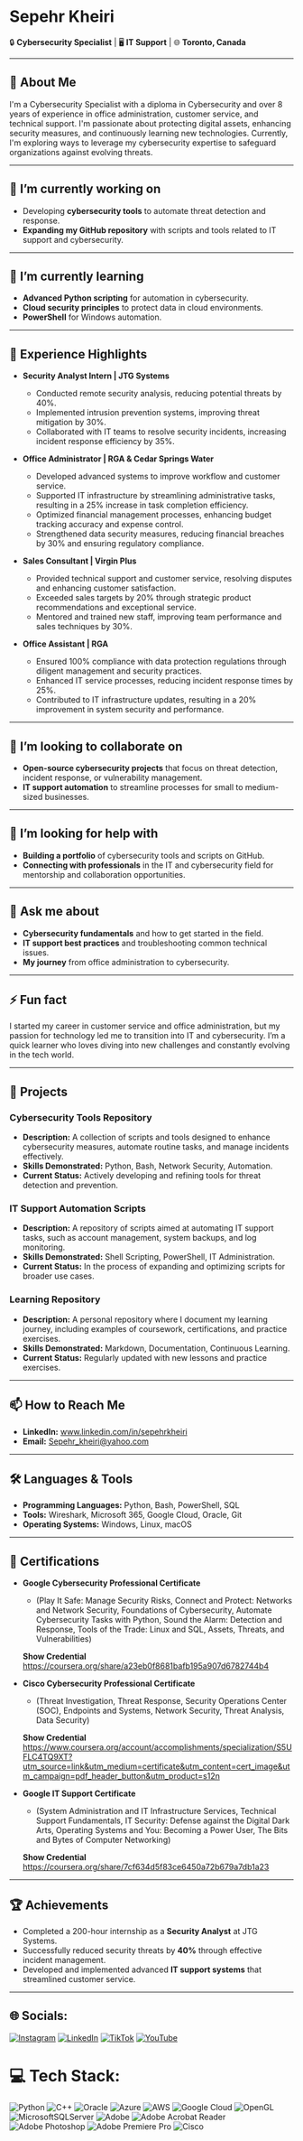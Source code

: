 # Sepehr Kheiri

🔒 **Cybersecurity Specialist** | 🖥️ **IT Support** | 🌐 **Toronto, Canada**

---

## 👋 About Me
I'm a Cybersecurity Specialist with a diploma in Cybersecurity and over 8 years of experience in office administration, customer service, and technical support. I'm passionate about protecting digital assets, enhancing security measures, and continuously learning new technologies. Currently, I'm exploring ways to leverage my cybersecurity expertise to safeguard organizations against evolving threats.

---

## 🔭 I’m currently working on
- Developing **cybersecurity tools** to automate threat detection and response.
- **Expanding my GitHub repository** with scripts and tools related to IT support and cybersecurity.

---

## 🌱 I’m currently learning
- **Advanced Python scripting** for automation in cybersecurity.
- **Cloud security principles** to protect data in cloud environments.
- **PowerShell** for Windows automation.

---

## 💼 Experience Highlights
- **Security Analyst Intern | JTG Systems**
  - Conducted remote security analysis, reducing potential threats by 40%.
  - Implemented intrusion prevention systems, improving threat mitigation by 30%.
  - Collaborated with IT teams to resolve security incidents, increasing incident response efficiency by 35%.

  
- **Office Administrator | RGA & Cedar Springs Water**
  - Developed advanced systems to improve workflow and customer service.
  - Supported IT infrastructure by streamlining administrative tasks, resulting in a 25% increase in task completion efficiency.
  - Optimized financial management processes, enhancing budget tracking accuracy and expense control.
  - Strengthened data security measures, reducing financial breaches by 30% and ensuring regulatory compliance.


- **Sales Consultant | Virgin Plus**
  - Provided technical support and customer service, resolving disputes and enhancing customer satisfaction.
  - Exceeded sales targets by 20% through strategic product recommendations and exceptional service.
  - Mentored and trained new staff, improving team performance and sales techniques by 30%.

- **Office Assistant | RGA**
  - Ensured 100% compliance with data protection regulations through diligent management and security practices.
  - Enhanced IT service processes, reducing incident response times by 25%.
  - Contributed to IT infrastructure updates, resulting in a 20% improvement in system security and performance.
  
  

---

## 👯 I’m looking to collaborate on
- **Open-source cybersecurity projects** that focus on threat detection, incident response, or vulnerability management.
- **IT support automation** to streamline processes for small to medium-sized businesses.

---

## 🤝 I’m looking for help with
- **Building a portfolio** of cybersecurity tools and scripts on GitHub.
- **Connecting with professionals** in the IT and cybersecurity field for mentorship and collaboration opportunities.

---

## 💬 Ask me about
- **Cybersecurity fundamentals** and how to get started in the field.
- **IT support best practices** and troubleshooting common technical issues.
- **My journey** from office administration to cybersecurity.

---

## ⚡ Fun fact
I started my career in customer service and office administration, but my passion for technology led me to transition into IT and cybersecurity. I’m a quick learner who loves diving into new challenges and constantly evolving in the tech world.

---

## 📂 Projects

### **Cybersecurity Tools Repository**
- **Description:** A collection of scripts and tools designed to enhance cybersecurity measures, automate routine tasks, and manage incidents effectively.
- **Skills Demonstrated:** Python, Bash, Network Security, Automation.
- **Current Status:** Actively developing and refining tools for threat detection and prevention.


### **IT Support Automation Scripts**
- **Description:** A repository of scripts aimed at automating IT support tasks, such as account management, system backups, and log monitoring.
- **Skills Demonstrated:** Shell Scripting, PowerShell, IT Administration.
- **Current Status:** In the process of expanding and optimizing scripts for broader use cases.


### **Learning Repository**
- **Description:** A personal repository where I document my learning journey, including examples of coursework, certifications, and practice exercises.
- **Skills Demonstrated:** Markdown, Documentation, Continuous Learning.
- **Current Status:** Regularly updated with new lessons and practice exercises.


---

## 📫 How to Reach Me
- **LinkedIn:** www.linkedin.com/in/sepehrkheiri
- **Email:** Sepehr_kheiri@yahoo.com

---

## 🛠️ Languages & Tools
- **Programming Languages:** Python, Bash, PowerShell, SQL
- **Tools:** Wireshark, Microsoft 365, Google Cloud, Oracle, Git
- **Operating Systems:** Windows, Linux, macOS

---

## 📜 Certifications

- **Google Cybersecurity Professional Certificate**
  - (Play It Safe: Manage Security Risks, Connect and Protect: Networks and Network Security, Foundations of Cybersecurity, Automate Cybersecurity Tasks with Python, Sound the Alarm: Detection and Response, Tools of the Trade: Linux and SQL, Assets, 
     Threats, and Vulnerabilities)
    
  **Show Credential** https://coursera.org/share/a23eb0f8681bafb195a907d6782744b4
  
- **Cisco Cybersecurity Professional Certificate**
  - (Threat Investigation, Threat Response, Security Operations Center (SOC), Endpoints and Systems, Network Security, Threat Analysis, Data Security)
    
  **Show Credential** https://www.coursera.org/account/accomplishments/specialization/S5UFLC4TQ9XT?utm_source=link&utm_medium=certificate&utm_content=cert_image&utm_campaign=pdf_header_button&utm_product=s12n

    
- **Google IT Support Certificate**
  - (System Administration and IT Infrastructure Services, Technical Support Fundamentals, IT Security: Defense against the Digital Dark Arts, Operating Systems and You: Becoming a Power User, The Bits and Bytes of Computer Networking)
    
  **Show Credential** https://coursera.org/share/7cf634d5f83ce6450a72b679a7db1a23

---

## 🏆 Achievements
- Completed a 200-hour internship as a **Security Analyst** at JTG Systems.
- Successfully reduced security threats by **40%** through effective incident management.
- Developed and implemented advanced **IT support systems** that streamlined customer service.

---



## 🌐 Socials:
[![Instagram](https://img.shields.io/badge/Instagram-%23E4405F.svg?logo=Instagram&logoColor=white)](https://instagram.com/Compquests) [![LinkedIn](https://img.shields.io/badge/LinkedIn-%230077B5.svg?logo=linkedin&logoColor=white)](https://linkedin.com/in/SepehrKheiri) [![TikTok](https://img.shields.io/badge/TikTok-%23000000.svg?logo=TikTok&logoColor=white)](https://tiktok.com/@Compquests) [![YouTube](https://img.shields.io/badge/YouTube-%23FF0000.svg?logo=YouTube&logoColor=white)](https://youtube.com/@compquests) 

# 💻 Tech Stack:
![Python](https://img.shields.io/badge/python-3670A0?style=for-the-badge&logo=python&logoColor=ffdd54) ![C++](https://img.shields.io/badge/c++-%2300599C.svg?style=for-the-badge&logo=c%2B%2B&logoColor=white) ![Oracle](https://img.shields.io/badge/Oracle-F80000?style=for-the-badge&logo=oracle&logoColor=white) ![Azure](https://img.shields.io/badge/azure-%230072C6.svg?style=for-the-badge&logo=microsoftazure&logoColor=white) ![AWS](https://img.shields.io/badge/AWS-%23FF9900.svg?style=for-the-badge&logo=amazon-aws&logoColor=white) ![Google Cloud](https://img.shields.io/badge/GoogleCloud-%234285F4.svg?style=for-the-badge&logo=google-cloud&logoColor=white) ![OpenGL](https://img.shields.io/badge/OpenGL-%23FFFFFF.svg?style=for-the-badge&logo=opengl) ![MicrosoftSQLServer](https://img.shields.io/badge/Microsoft%20SQL%20Server-CC2927?style=for-the-badge&logo=microsoft%20sql%20server&logoColor=white) ![Adobe](https://img.shields.io/badge/adobe-%23FF0000.svg?style=for-the-badge&logo=adobe&logoColor=white) ![Adobe Acrobat Reader](https://img.shields.io/badge/Adobe%20Acrobat%20Reader-EC1C24.svg?style=for-the-badge&logo=Adobe%20Acrobat%20Reader&logoColor=white) ![Adobe Photoshop](https://img.shields.io/badge/adobe%20photoshop-%2331A8FF.svg?style=for-the-badge&logo=adobe%20photoshop&logoColor=white) ![Adobe Premiere Pro](https://img.shields.io/badge/Adobe%20Premiere%20Pro-9999FF.svg?style=for-the-badge&logo=Adobe%20Premiere%20Pro&logoColor=white) ![Cisco](https://img.shields.io/badge/cisco-%23049fd9.svg?style=for-the-badge&logo=cisco&logoColor=black)
